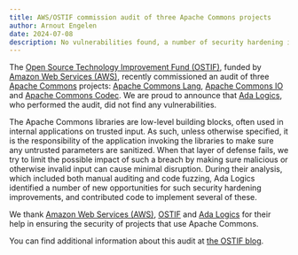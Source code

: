```yaml
---
title: AWS/OSTIF commission audit of three Apache Commons projects
author: Arnout Engelen
date: 2024-07-08
description: No vulnerabilities found, a number of security hardening improvements identified and implemented.
---
```


The [Open Source Technology Improvement Fund (OSTIF)](https://ostif.org/),
funded by [Amazon Web Services (AWS)](https://aws.amazon.com/),
recently commissioned an audit of three
[Apache Commons](https://commons.apache.org/) projects:
[Apache Commons Lang](https://commons.apache.org/proper/commons-lang/),
[Apache Commons IO](https://commons.apache.org/proper/commons-io/) and 
[Apache Commons Codec](https://commons.apache.org/proper/commons-codec/).
We are proud to announce that [Ada Logics](https://adalogics.com/), who
performed the audit, did not find any vulnerabilities.

The Apache Commons libraries are low-level building blocks, often used in
internal applications on trusted input. As such, unless otherwise specified,
it is the responsibility of the application invoking the libraries to make sure
any untrusted parameters are sanitized. When that layer of defense fails,
we try to limit the possible impact of such a breach by making sure malicious or
otherwise invalid input can cause minimal disruption. During their analysis, which
included both manual auditing and code fuzzing, Ada Logics identified a number of
new opportunities for such security hardening improvements, and contributed code
to implement several of these.

We thank [Amazon Web Services (AWS)](https://aws.amazon.com),
[OSTIF](https://ostif.org/) and [Ada Logics](https://adalogics.com/) for
their help in ensuring the security of projects that use Apache Commons.

You can find additional information about this audit at [the OSTIF blog](https://ostif.org/apachec-audit-complete/).

